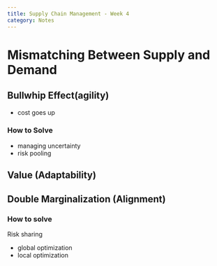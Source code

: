 ```yaml
---
title: Supply Chain Management - Week 4
category: Notes
---
```


# Mismatching Between Supply and Demand 

## Bullwhip Effect(agility)

- cost goes up 

### How to Solve

- managing uncertainty
- risk pooling 
  
## Value (Adaptability)

## Double Marginalization (Alignment)

### How to solve 

Risk sharing 
- global optimization 
- local optimization 
